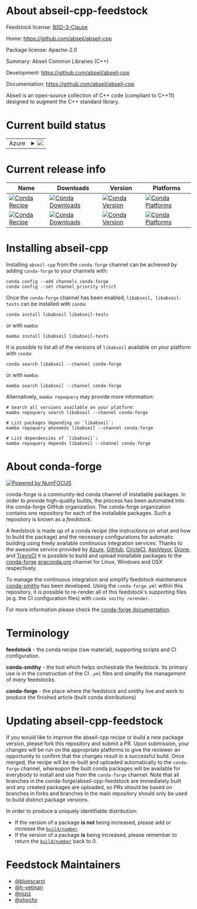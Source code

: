 About abseil-cpp-feedstock
==========================

Feedstock license: [BSD-3-Clause](https://github.com/conda-forge/abseil-cpp-feedstock/blob/main/LICENSE.txt)

Home: https://github.com/abseil/abseil-cpp

Package license: Apache-2.0

Summary: Abseil Common Libraries (C++)

Development: https://github.com/abseil/abseil-cpp

Documentation: https://github.com/abseil/abseil-cpp

Abseil is an open-source collection of C++ code (compliant to C++11)
designed to augment the C++ standard library.


Current build status
====================


<table>
    
  <tr>
    <td>Azure</td>
    <td>
      <details>
        <summary>
          <a href="https://dev.azure.com/conda-forge/feedstock-builds/_build/latest?definitionId=7433&branchName=main">
            <img src="https://dev.azure.com/conda-forge/feedstock-builds/_apis/build/status/abseil-cpp-feedstock?branchName=main">
          </a>
        </summary>
        <table>
          <thead><tr><th>Variant</th><th>Status</th></tr></thead>
          <tbody><tr>
              <td>linux_64</td>
              <td>
                <a href="https://dev.azure.com/conda-forge/feedstock-builds/_build/latest?definitionId=7433&branchName=main">
                  <img src="https://dev.azure.com/conda-forge/feedstock-builds/_apis/build/status/abseil-cpp-feedstock?branchName=main&jobName=linux&configuration=linux%20linux_64_" alt="variant">
                </a>
              </td>
            </tr><tr>
              <td>linux_aarch64</td>
              <td>
                <a href="https://dev.azure.com/conda-forge/feedstock-builds/_build/latest?definitionId=7433&branchName=main">
                  <img src="https://dev.azure.com/conda-forge/feedstock-builds/_apis/build/status/abseil-cpp-feedstock?branchName=main&jobName=linux&configuration=linux%20linux_aarch64_" alt="variant">
                </a>
              </td>
            </tr><tr>
              <td>linux_ppc64le</td>
              <td>
                <a href="https://dev.azure.com/conda-forge/feedstock-builds/_build/latest?definitionId=7433&branchName=main">
                  <img src="https://dev.azure.com/conda-forge/feedstock-builds/_apis/build/status/abseil-cpp-feedstock?branchName=main&jobName=linux&configuration=linux%20linux_ppc64le_" alt="variant">
                </a>
              </td>
            </tr><tr>
              <td>osx_64</td>
              <td>
                <a href="https://dev.azure.com/conda-forge/feedstock-builds/_build/latest?definitionId=7433&branchName=main">
                  <img src="https://dev.azure.com/conda-forge/feedstock-builds/_apis/build/status/abseil-cpp-feedstock?branchName=main&jobName=osx&configuration=osx%20osx_64_" alt="variant">
                </a>
              </td>
            </tr><tr>
              <td>osx_arm64</td>
              <td>
                <a href="https://dev.azure.com/conda-forge/feedstock-builds/_build/latest?definitionId=7433&branchName=main">
                  <img src="https://dev.azure.com/conda-forge/feedstock-builds/_apis/build/status/abseil-cpp-feedstock?branchName=main&jobName=osx&configuration=osx%20osx_arm64_" alt="variant">
                </a>
              </td>
            </tr><tr>
              <td>win_64</td>
              <td>
                <a href="https://dev.azure.com/conda-forge/feedstock-builds/_build/latest?definitionId=7433&branchName=main">
                  <img src="https://dev.azure.com/conda-forge/feedstock-builds/_apis/build/status/abseil-cpp-feedstock?branchName=main&jobName=win&configuration=win%20win_64_" alt="variant">
                </a>
              </td>
            </tr>
          </tbody>
        </table>
      </details>
    </td>
  </tr>
</table>

Current release info
====================

| Name | Downloads | Version | Platforms |
| --- | --- | --- | --- |
| [![Conda Recipe](https://img.shields.io/badge/recipe-libabseil-green.svg)](https://anaconda.org/conda-forge/libabseil) | [![Conda Downloads](https://img.shields.io/conda/dn/conda-forge/libabseil.svg)](https://anaconda.org/conda-forge/libabseil) | [![Conda Version](https://img.shields.io/conda/vn/conda-forge/libabseil.svg)](https://anaconda.org/conda-forge/libabseil) | [![Conda Platforms](https://img.shields.io/conda/pn/conda-forge/libabseil.svg)](https://anaconda.org/conda-forge/libabseil) |
| [![Conda Recipe](https://img.shields.io/badge/recipe-libabseil--tests-green.svg)](https://anaconda.org/conda-forge/libabseil-tests) | [![Conda Downloads](https://img.shields.io/conda/dn/conda-forge/libabseil-tests.svg)](https://anaconda.org/conda-forge/libabseil-tests) | [![Conda Version](https://img.shields.io/conda/vn/conda-forge/libabseil-tests.svg)](https://anaconda.org/conda-forge/libabseil-tests) | [![Conda Platforms](https://img.shields.io/conda/pn/conda-forge/libabseil-tests.svg)](https://anaconda.org/conda-forge/libabseil-tests) |

Installing abseil-cpp
=====================

Installing `abseil-cpp` from the `conda-forge` channel can be achieved by adding `conda-forge` to your channels with:

```
conda config --add channels conda-forge
conda config --set channel_priority strict
```

Once the `conda-forge` channel has been enabled, `libabseil, libabseil-tests` can be installed with `conda`:

```
conda install libabseil libabseil-tests
```

or with `mamba`:

```
mamba install libabseil libabseil-tests
```

It is possible to list all of the versions of `libabseil` available on your platform with `conda`:

```
conda search libabseil --channel conda-forge
```

or with `mamba`:

```
mamba search libabseil --channel conda-forge
```

Alternatively, `mamba repoquery` may provide more information:

```
# Search all versions available on your platform:
mamba repoquery search libabseil --channel conda-forge

# List packages depending on `libabseil`:
mamba repoquery whoneeds libabseil --channel conda-forge

# List dependencies of `libabseil`:
mamba repoquery depends libabseil --channel conda-forge
```


About conda-forge
=================

[![Powered by
NumFOCUS](https://img.shields.io/badge/powered%20by-NumFOCUS-orange.svg?style=flat&colorA=E1523D&colorB=007D8A)](https://numfocus.org)

conda-forge is a community-led conda channel of installable packages.
In order to provide high-quality builds, the process has been automated into the
conda-forge GitHub organization. The conda-forge organization contains one repository
for each of the installable packages. Such a repository is known as a *feedstock*.

A feedstock is made up of a conda recipe (the instructions on what and how to build
the package) and the necessary configurations for automatic building using freely
available continuous integration services. Thanks to the awesome service provided by
[Azure](https://azure.microsoft.com/en-us/services/devops/), [GitHub](https://github.com/),
[CircleCI](https://circleci.com/), [AppVeyor](https://www.appveyor.com/),
[Drone](https://cloud.drone.io/welcome), and [TravisCI](https://travis-ci.com/)
it is possible to build and upload installable packages to the
[conda-forge](https://anaconda.org/conda-forge) [anaconda.org](https://anaconda.org/)
channel for Linux, Windows and OSX respectively.

To manage the continuous integration and simplify feedstock maintenance
[conda-smithy](https://github.com/conda-forge/conda-smithy) has been developed.
Using the ``conda-forge.yml`` within this repository, it is possible to re-render all of
this feedstock's supporting files (e.g. the CI configuration files) with ``conda smithy rerender``.

For more information please check the [conda-forge documentation](https://conda-forge.org/docs/).

Terminology
===========

**feedstock** - the conda recipe (raw material), supporting scripts and CI configuration.

**conda-smithy** - the tool which helps orchestrate the feedstock.
                   Its primary use is in the construction of the CI ``.yml`` files
                   and simplify the management of *many* feedstocks.

**conda-forge** - the place where the feedstock and smithy live and work to
                  produce the finished article (built conda distributions)


Updating abseil-cpp-feedstock
=============================

If you would like to improve the abseil-cpp recipe or build a new
package version, please fork this repository and submit a PR. Upon submission,
your changes will be run on the appropriate platforms to give the reviewer an
opportunity to confirm that the changes result in a successful build. Once
merged, the recipe will be re-built and uploaded automatically to the
`conda-forge` channel, whereupon the built conda packages will be available for
everybody to install and use from the `conda-forge` channel.
Note that all branches in the conda-forge/abseil-cpp-feedstock are
immediately built and any created packages are uploaded, so PRs should be based
on branches in forks and branches in the main repository should only be used to
build distinct package versions.

In order to produce a uniquely identifiable distribution:
 * If the version of a package **is not** being increased, please add or increase
   the [``build/number``](https://docs.conda.io/projects/conda-build/en/latest/resources/define-metadata.html#build-number-and-string).
 * If the version of a package **is** being increased, please remember to return
   the [``build/number``](https://docs.conda.io/projects/conda-build/en/latest/resources/define-metadata.html#build-number-and-string)
   back to 0.

Feedstock Maintainers
=====================

* [@bluescarni](https://github.com/bluescarni/)
* [@h-vetinari](https://github.com/h-vetinari/)
* [@njzjz](https://github.com/njzjz/)
* [@xhochy](https://github.com/xhochy/)


<!-- dummy commit to enable rerendering -->

